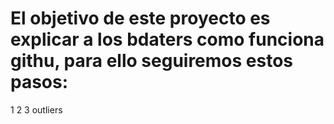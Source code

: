 # El objetivo de este proyecto es explicar a los bdaters como funciona githu, para ello seguiremos estos pasos:
1
2
3 outliers
